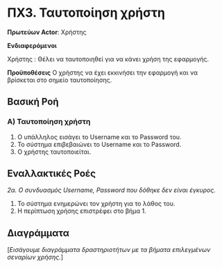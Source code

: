 # ΠΧ3. Ταυτοποίηση χρήστη

**Πρωτεύων Actor**: Χρήστης

**Ενδιαφερόμενοι** 

Χρήστης : Θέλει να ταυτοποιηθεί για να κάνει χρήση της εφαρμογής. 

**Προϋποθέσεις**
Ο χρήστης να έχει εκκινήσει την εφαρμογή και να βρίσκεται στο σημείο ταυτοποίησης.

## Βασική Ροή

### Α) Ταυτοποίηση χρήστη
1. Ο υπάλληλος εισάγει το Username και το Password του.
2. Το σύστημα επιβεβαιώνει το Username και το Password.
3. Ο χρήστης ταυτοποιείται.

## Εναλλακτικές Ροές

*2α. Ο συνδυασμός Username, Password που δόθηκε δεν είναι έγκυρος.*
1. Το σύστημα ενημερώνει τον χρήστη για το λάθος του.
2. Η περίπτωση χρήσης επιστρέφει στο βήμα 1.


## Διαγράμματα

\[*Εισάγουμε διαγράμματα δραστηριοτήτων με τα βήματα επιλεγμένων σεναρίων χρήσης.*\]
